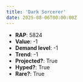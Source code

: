 ```yaml
---
title: 'Dark Sorcerer'
date: 2025-08-06T00:00:00Z
---
```

- **RAP**: 5824
- **Value**: -1
- **Demand level**: -1
- **Trend**: -1
- **Projected?**: True
- **Hyped?**: True
- **Rare?**: True
